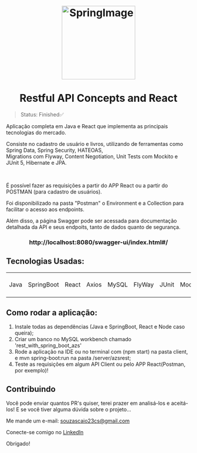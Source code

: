 <h1 align="center">
<br>
  <img src="https://github.com/CaioAzs/rest-with-spring-boot/assets/113300327/95d95ae2-4e44-4e2a-a296-54b39d304f72" alt="SpringImage" width="200">
<br>
<br>
  Restful API Concepts and React
</h1>

> Status: Finished✅

<p>Aplicação completa em Java e React que implementa as principais tecnologias do mercado.</p>
<p>Consiste no cadastro de usuário e livros, utilizando de ferramentas como Spring Data, Spring Security, HATEOAS,<br> Migrations com Flyway, Content Negotiation, Unit Tests com Mockito e JUnit 5, Hibernate e JPA.</p>
<br>
<p>É possível fazer as requisições a partir do APP React ou a partir do POSTMAN (para cadastro de usuários).</p>
<p>Foi disponibilizado na pasta "Postman" o Environment e a Collection para facilitar o acesso aos endpoints.</p>

<p>Além disso, a página Swagger pode ser acessada para documentação detalhada da API e seus endpoits, tanto de dados quanto de segurança.</p>
<h3 align=center>http://localhost:8080/swagger-ui/index.html#/</h1>

## Tecnologias Usadas:

<table>
  <tr>
    <td>Java</td>
    <td>SpringBoot</td> 
    <td>React</td>
    <td>Axios</td>
    <td>MySQL</td> 
    <td>FlyWay</td> 
    <td>JUnit</td> 
    <td>Mockito</td> 
    <td>Download and Upload</td> 
    <td>Hibernate</td> 
    <td>JPA</td> 
    <td>Swagger (Documentation)</td> 
  </tr>

</table>

## Como rodar a aplicação:

1. Instale todas as dependências (Java e SpringBoot, React e Node caso queira);
2. Criar um banco no MySQL workbench chamado 'rest_with_spring_boot_azs'
3. Rode a aplicação na IDE ou no terminal com (npm start) na pasta client, e mvn spring-boot:run na pasta /server/azsrest;
4. Teste as requisições em algum API Client ou pelo APP React(Postman, por exemplo)!

## Contribuindo

Você pode enviar quantos PR's quiser, terei prazer em analisá-los e aceitá-los! E se você tiver alguma dúvida sobre o projeto...

Me mande um e-mail: souzascaio23cs@gmail.com

Conecte-se comigo no [LinkedIn](www.linkedin.com/in/caioazs)

Obrigado!
